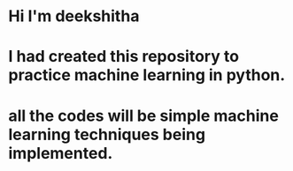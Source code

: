 # Hi I'm deekshitha
# I had created this repository to practice machine learning in python.
# all the codes will be simple machine learning techniques being implemented.
